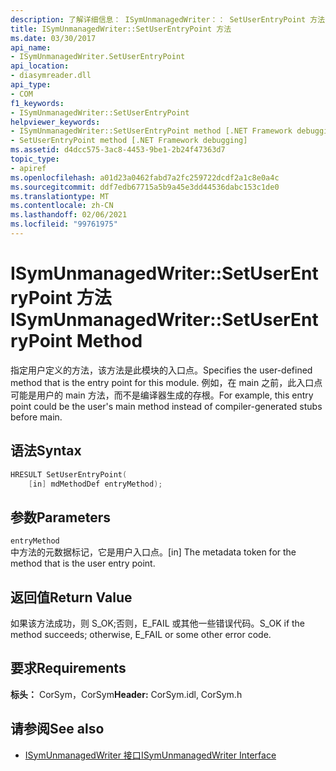 ```yaml
---
description: 了解详细信息： ISymUnmanagedWriter：： SetUserEntryPoint 方法
title: ISymUnmanagedWriter::SetUserEntryPoint 方法
ms.date: 03/30/2017
api_name:
- ISymUnmanagedWriter.SetUserEntryPoint
api_location:
- diasymreader.dll
api_type:
- COM
f1_keywords:
- ISymUnmanagedWriter::SetUserEntryPoint
helpviewer_keywords:
- ISymUnmanagedWriter::SetUserEntryPoint method [.NET Framework debugging]
- SetUserEntryPoint method [.NET Framework debugging]
ms.assetid: d4dcc575-3ac8-4453-9be1-2b24f47363d7
topic_type:
- apiref
ms.openlocfilehash: a01d23a0462fabd7a2fc259722dcdf2a1c8e0a4c
ms.sourcegitcommit: ddf7edb67715a5b9a45e3dd44536dabc153c1de0
ms.translationtype: MT
ms.contentlocale: zh-CN
ms.lasthandoff: 02/06/2021
ms.locfileid: "99761975"
---
```

# <a name="isymunmanagedwritersetuserentrypoint-method"></a><span data-ttu-id="ce4fc-103">ISymUnmanagedWriter::SetUserEntryPoint 方法</span><span class="sxs-lookup"><span data-stu-id="ce4fc-103">ISymUnmanagedWriter::SetUserEntryPoint Method</span></span>

<span data-ttu-id="ce4fc-104">指定用户定义的方法，该方法是此模块的入口点。</span><span class="sxs-lookup"><span data-stu-id="ce4fc-104">Specifies the user-defined method that is the entry point for this module.</span></span> <span data-ttu-id="ce4fc-105">例如，在 main 之前，此入口点可能是用户的 main 方法，而不是编译器生成的存根。</span><span class="sxs-lookup"><span data-stu-id="ce4fc-105">For example, this entry point could be the user's main method instead of compiler-generated stubs before main.</span></span>  
  
## <a name="syntax"></a><span data-ttu-id="ce4fc-106">语法</span><span class="sxs-lookup"><span data-stu-id="ce4fc-106">Syntax</span></span>  
  
```cpp  
HRESULT SetUserEntryPoint(  
    [in] mdMethodDef entryMethod);  
```  
  
## <a name="parameters"></a><span data-ttu-id="ce4fc-107">参数</span><span class="sxs-lookup"><span data-stu-id="ce4fc-107">Parameters</span></span>  

 `entryMethod`  
 <span data-ttu-id="ce4fc-108">中方法的元数据标记，它是用户入口点。</span><span class="sxs-lookup"><span data-stu-id="ce4fc-108">[in] The metadata token for the method that is the user entry point.</span></span>  
  
## <a name="return-value"></a><span data-ttu-id="ce4fc-109">返回值</span><span class="sxs-lookup"><span data-stu-id="ce4fc-109">Return Value</span></span>  

 <span data-ttu-id="ce4fc-110">如果该方法成功，则 S_OK;否则，E_FAIL 或其他一些错误代码。</span><span class="sxs-lookup"><span data-stu-id="ce4fc-110">S_OK if the method succeeds; otherwise, E_FAIL or some other error code.</span></span>  
  
## <a name="requirements"></a><span data-ttu-id="ce4fc-111">要求</span><span class="sxs-lookup"><span data-stu-id="ce4fc-111">Requirements</span></span>  

 <span data-ttu-id="ce4fc-112">**标头：** CorSym，CorSym</span><span class="sxs-lookup"><span data-stu-id="ce4fc-112">**Header:** CorSym.idl, CorSym.h</span></span>  
  
## <a name="see-also"></a><span data-ttu-id="ce4fc-113">请参阅</span><span class="sxs-lookup"><span data-stu-id="ce4fc-113">See also</span></span>

- [<span data-ttu-id="ce4fc-114">ISymUnmanagedWriter 接口</span><span class="sxs-lookup"><span data-stu-id="ce4fc-114">ISymUnmanagedWriter Interface</span></span>](isymunmanagedwriter-interface.md)
